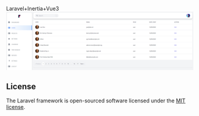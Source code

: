 Laravel+Inertia+Vue3
<img src="https://raw.githubusercontent.com/diorz38/laraInertia/af56b1847573738211b22b3f6407c7e1511204fd/screenshoots/ss1.png?token=ABF4DVNH35BLGVFA42Y275LBWYLHU" alt="Users Page">
## License

The Laravel framework is open-sourced software licensed under the [MIT license](https://opensource.org/licenses/MIT).
